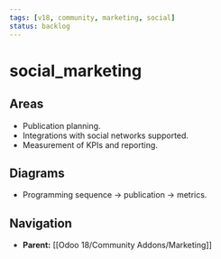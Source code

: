 ```yaml
---
tags: [v18, community, marketing, social]
status: backlog
---
```

# social_marketing

## Areas
- Publication planning.
- Integrations with social networks supported.
- Measurement of KPIs and reporting.

## Diagrams
- Programming sequence -> publication -> metrics.








## Navigation
- **Parent:** [[Odoo 18/Community Addons/Marketing]]
